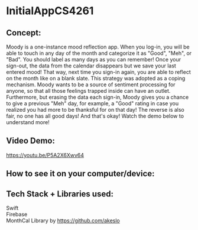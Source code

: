# InitialAppCS4261
## Concept:
Moody is a one-instance mood reflection app. When you log-in, you will be able to touch in any day of the month and categorize it as "Good", "Meh", or "Bad".
You should label as many days as you can remember! Once your sign-out, the data from the calendar disappears but we save your last entered mood! 
That way, next time you sign-in again, you are able to reflect on the month like on a blank slate. 
This strategy was adopted as a coping mechanism. Moody wants to be a source of sentiment processing for anyone, so that all those feelings trapped inside can have an outlet.
Furthermore, but erasing the data each sign-in, Moody gives you a chance to give a previous "Meh" day, for example, a "Good" rating in case you realized you had more to be thanksful for on that day!
The reverse is also fair, no one has all good days! And that's okay!
Watch the demo below to understand more!

## Video Demo:
https://youtu.be/P5A2X6Xwv64

## How to see it on your computer/device:


## Tech Stack + Libraries used:
Swift  
Firebase  
MonthCal Library by https://github.com/akeslo
